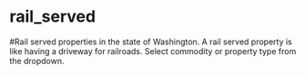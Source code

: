 # rail_served

#Rail served properties in the state of Washington. A rail served property is like having a driveway for railroads. Select commodity or property type from the dropdown. 
